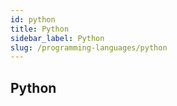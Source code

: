 ```yaml
---
id: python
title: Python
sidebar_label: Python
slug: /programming-languages/python
---
```


## Python
